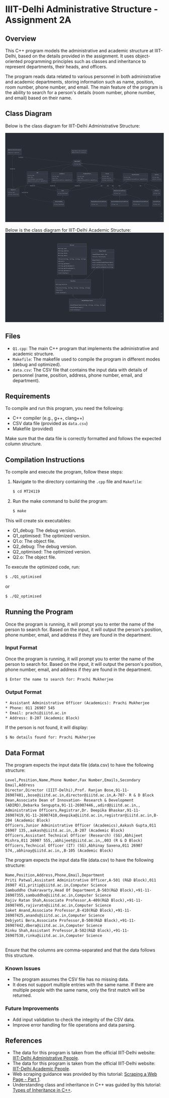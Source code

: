 # IIIT-Delhi Administrative Structure - Assignment 2A

## Overview

This C++ program models the administrative and academic structure at IIIT-Delhi, based on the details provided in the assignment. It uses object-oriented programming principles such as classes and inheritance to represent departments, their heads, and officers.

The program reads data related to various personnel in both administrative and academic departments, storing information such as name, position, room number, phone number, and email. The main feature of the program is the ability to search for a person's details (room number, phone number, and email) based on their name.

## Class Diagram

Below is the class diagram for IIIT-Delhi Administrative Structure:

![alt text](Class_Diagram.png)

Below is the class diagram for IIIT-Delhi Academic Structure:
![alt text](Class_Diagram_2.png)


## Files

- `Q1.cpp`: The main C++ program that implements the administrative and academic structure.
- `Makefile`: The makefile used to compile the program in different modes (debug and optimized).
- `data.csv`: The CSV file that contains the input data with details of personnel (name, position, address, phone number, email, and department).

## Requirements

To compile and run this program, you need the following:
- C++ compiler (e.g., g++, clang++)
- CSV data file (provided as `data.csv`)
- Makefile (provided)

Make sure that the data file is correctly formatted and follows the expected column structure.

## Compilation Instructions

To compile and execute the program, follow these steps:

1. Navigate to the directory containing the `.cpp` file and `Makefile`:
   
   ```sh
   $ cd MT24119
   ```
2. Run the make command to build the program:
    ```sh
    $ make
    ```
This will create six executables:

- Q1_debug: The debug version.
- Q1_optimised: The optimized version.
- Q1.o: The object file.
- Q2_debug: The debug version.
- Q2_optimised: The optimized version.
- Q2.o: The object file.
  
To execute the optimized code, run:
   ```sh
   $ ./Q1_optimised
   ```
or
   ```sh
   $ ./Q2_optimised
   ```

## Running the Program

Once the program is running, it will prompt you to enter the name of the person to search for. Based on the input, it will output the person's position, phone number, email, and address if they are found in the department.

### Input Format

Once the program is running, it will prompt you to enter the name of the person to search for. Based on the input, it will output the person's position, phone number, email, and address if they are found in the department.

   ```
   $ Enter the name to search for: Prachi Mukherjee
   ```

### Output Format

   ```
   * Assistant Administrative Officer (Academics): Prachi Mukherjee
   * Phone: 011 26907 545
   * Email: prachi@iiitd.ac.in
   * Address: B-207 (Academic Block)
   ```

If the person is not found, it will display:

   ```
   $ No details found for: Prachi Mukherjee
   ```

## Data Format

The program expects the input data file (data.csv) to have the following structure:

```
Level,Position,Name,Phone Number,Fax Number,Emails,Secondary Email,Address
Director,Director (IIIT-Delhi),Prof. Ranjan Bose,91-11-26907481,,bose@iiitd.ac.in,director@iiitd.ac.in,A-707- R & D Block
Dean,Associate Dean of Innovation- Research & Development (ADIRD),Debarka Sengupta,91-11-26907446,,adird@iiitd.ac.in,,
Administrative Officers,Registrar,Dr. Deepika Bhaskar,91-11-26907419,91-11-26907410,deepika@iiitd.ac.in,registrar@iiitd.ac.in,B-204 (Academic Block)
Officers,Junior Administrative Officer (Academics),Aakash Gupta,011 26907 135,,aakash@iiitd.ac.in,,B-207 (Academic Block)
Officers,Assistant Technical Officer (Research) (SG),Abhijeet Mishra,011 26907 555,,abhijeet@iiitd.ac.in,,003 (R & D Block)
Officers,Technical Officer (IT) (SG),Abhinay Saxena,011 26907 574,,abhinay@iiitd.ac.in,,B-105 (Academic Block)

```

The program expects the input data file (data.csv) to have the following structure:

```
Name,Position,Address,Phone,Email,Department
Priti Patwal,Assistant Administrative Officer,A-501 (R&D Block),011 26907 411,pritip@iiitd.ac.in,Computer Science
Sambuddho Chakravarty,Head Of Department,B-503(R&D Block),+91-11-26907355,sambuddho@iiitd.ac.in,Computer Science
Rajiv Ratan Shah,Associate Professor,A-409(R&D Block),+91-11-26907495,rajivratn@iiitd.ac.in,Computer Science
Saket Anand,Associate Professor,B-410(R&D Block),+91-11-26907425,anands@iiitd.ac.in,Computer Science
Debjyoti Bera,Associate Professor,B-508(R&D Block),+91-11-26907442,dbera@iiitd.ac.in,Computer Science
Rinku Shah,Assistant Professor,B-502(R&D Block),+91-11-26907538,rinku@iiitd.ac.in,Computer Science


```

Ensure that the columns are comma-separated and that the data follows this structure.


### Known Issues
- The program assumes the CSV file has no missing data.
- It does not support multiple entries with the same name. If there are multiple people with the same name, only the first match will be returned.

### Future Improvements

- Add input validation to check the integrity of the CSV data.
- Improve error handling for file operations and data parsing.

## References

* The data for this program is taken from the official IIIT-Delhi website: [IIIT-Delhi Administrative People](https://www.iiitd.ac.in/people/administration).
* The data for this program is taken from the official IIIT-Delhi website: [IIIT-Delhi Academic People](https://cse.iiitd.ac.in/people/faculty/).
* Web scraping guidance was provided by this tutorial: [Scraping a Web Page - Part 1](https://www.thedataschool.co.uk/conrad-wilson/scraping-a-web-page-part-1-inspecting-the-html/).
* Understanding class and inheritance in C++ was guided by this tutorial: [Types of Inheritance in C++](https://www.simplilearn.com/tutorials/cpp-tutorial/types-of-inheritance-in-cpp).


